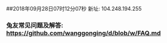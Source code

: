 ##2018年09月28日07时12分07秒 新址: 104.248.194.255
### 兔友常见问题及解答: https://github.com/wanggonging/d/blob/w/FAQ.md

